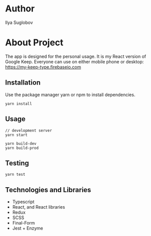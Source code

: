 # Author
Ilya Suglobov

# About Project
The app is designed for the personal usage. It is my React version
of Google Keep.
Everyone can use on either mobile phone or desktop:
https://my-keep-type.firebaseio.com

## Installation

Use the package manager yarn or npm to install dependencies.

```
yarn install
```
## Usage

```
// development server
yarn start

yarn build-dev
yarn build-prod
```

## Testing
```
yarn test
```

## Technologies and Libraries
- Typescript
- React, and React libraries
- Redux
- SCSS
- Final-Form
- Jest + Enzyme
